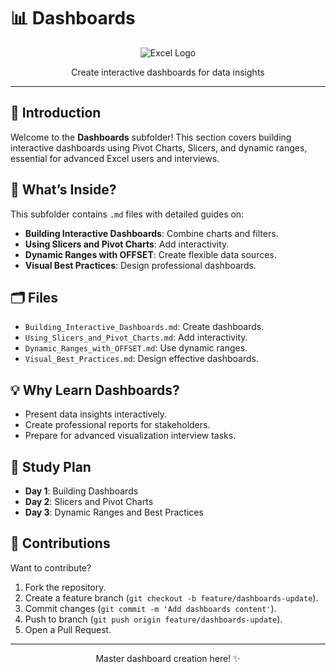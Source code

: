 # 📊 Dashboards

<div align="center">
  <img src="https://img.shields.io/badge/Excel-217346?style=for-the-badge&logo=microsoft-excel&logoColor=white" alt="Excel Logo" />
</div>
<p align="center">Create interactive dashboards for data insights</p>

---

## 📖 Introduction

Welcome to the **Dashboards** subfolder! This section covers building interactive dashboards using Pivot Charts, Slicers, and dynamic ranges, essential for advanced Excel users and interviews.

## 🌟 What’s Inside?

This subfolder contains `.md` files with detailed guides on:
- **Building Interactive Dashboards**: Combine charts and filters.
- **Using Slicers and Pivot Charts**: Add interactivity.
- **Dynamic Ranges with OFFSET**: Create flexible data sources.
- **Visual Best Practices**: Design professional dashboards.

## 🗂️ Files
- `Building_Interactive_Dashboards.md`: Create dashboards.
- `Using_Slicers_and_Pivot_Charts.md`: Add interactivity.
- `Dynamic_Ranges_with_OFFSET.md`: Use dynamic ranges.
- `Visual_Best_Practices.md`: Design effective dashboards.

## 💡 Why Learn Dashboards?
- Present data insights interactively.
- Create professional reports for stakeholders.
- Prepare for advanced visualization interview tasks.

## 📆 Study Plan
- **Day 1**: Building Dashboards
- **Day 2**: Slicers and Pivot Charts
- **Day 3**: Dynamic Ranges and Best Practices

## 🤝 Contributions
Want to contribute?  
1. Fork the repository.
2. Create a feature branch (`git checkout -b feature/dashboards-update`).
3. Commit changes (`git commit -m 'Add dashboards content'`).
4. Push to branch (`git push origin feature/dashboards-update`).
5. Open a Pull Request.

---

<div align="center">
  <p>Master dashboard creation here! ✨</p>
</div>